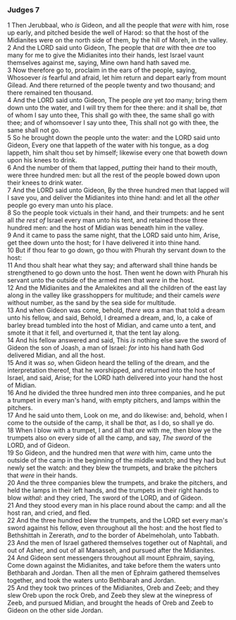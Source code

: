 ### Judges 7

1 Then Jerubbaal, who *is* Gideon, and all the people that *were* with him, rose up early, and pitched beside the well of Harod: so that the host of the Midianites were on the north side of them, by the hill of Moreh, in the valley.  
2 And the LORD said unto Gideon, The people that *are* with thee *are* too many for me to give the Midianites into their hands, lest Israel vaunt themselves against me, saying, Mine own hand hath saved me.  
3 Now therefore go to, proclaim in the ears of the people, saying, Whosoever *is* fearful and afraid, let him return and depart early from mount Gilead. And there returned of the people twenty and two thousand; and there remained ten thousand.  
4 And the LORD said unto Gideon, The people *are* yet *too* many; bring them down unto the water, and I will try them for thee there: and it shall be, *that* of whom I say unto thee, This shall go with thee, the same shall go with thee; and of whomsoever I say unto thee, This shall not go with thee, the same shall not go.  
5 So he brought down the people unto the water: and the LORD said unto Gideon, Every one that lappeth of the water with his tongue, as a dog lappeth, him shalt thou set by himself; likewise every one that boweth down upon his knees to drink.  
6 And the number of them that lapped, *putting* their hand to their mouth, were three hundred men: but all the rest of the people bowed down upon their knees to drink water.  
7 And the LORD said unto Gideon, By the three hundred men that lapped will I save you, and deliver the Midianites into thine hand: and let all the *other* people go every man unto his place.  
8 So the people took victuals in their hand, and their trumpets: and he sent all *the rest of* Israel every man unto his tent, and retained those three hundred men: and the host of Midian was beneath him in the valley.  
9 And it came to pass the same night, that the LORD said unto him, Arise, get thee down unto the host; for I have delivered it into thine hand.  
10 But if thou fear to go down, go thou with Phurah thy servant down to the host:  
11 And thou shalt hear what they say; and afterward shall thine hands be strengthened to go down unto the host. Then went he down with Phurah his servant unto the outside of the armed men that *were* in the host.  
12 And the Midianites and the Amalekites and all the children of the east lay along in the valley like grasshoppers for multitude; and their camels *were* without number, as the sand by the sea side for multitude.  
13 And when Gideon was come, behold, *there was* a man that told a dream unto his fellow, and said, Behold, I dreamed a dream, and, lo, a cake of barley bread tumbled into the host of Midian, and came unto a tent, and smote it that it fell, and overturned it, that the tent lay along.  
14 And his fellow answered and said, This *is* nothing else save the sword of Gideon the son of Joash, a man of Israel: *for* into his hand hath God delivered Midian, and all the host.  
15 And it was *so*, when Gideon heard the telling of the dream, and the interpretation thereof, that he worshipped, and returned into the host of Israel, and said, Arise; for the LORD hath delivered into your hand the host of Midian.  
16 And he divided the three hundred men *into* three companies, and he put a trumpet in every man's hand, with empty pitchers, and lamps within the pitchers.  
17 And he said unto them, Look on me, and do likewise: and, behold, when I come to the outside of the camp, it shall be *that*, as I do, so shall ye do.  
18 When I blow with a trumpet, I and all that *are* with me, then blow ye the trumpets also on every side of all the camp, and say, *The sword* of the LORD, and of Gideon.  
19 So Gideon, and the hundred men that *were* with him, came unto the outside of the camp in the beginning of the middle watch; and they had but newly set the watch: and they blew the trumpets, and brake the pitchers that *were* in their hands.  
20 And the three companies blew the trumpets, and brake the pitchers, and held the lamps in their left hands, and the trumpets in their right hands to blow *withal*: and they cried, The sword of the LORD, and of Gideon.  
21 And they stood every man in his place round about the camp: and all the host ran, and cried, and fled.  
22 And the three hundred blew the trumpets, and the LORD set every man's sword against his fellow, even throughout all the host: and the host fled to Bethshittah in Zererath, *and* to the border of Abelmeholah, unto Tabbath.  
23 And the men of Israel gathered themselves together out of Naphtali, and out of Asher, and out of all Manasseh, and pursued after the Midianites.  
24 And Gideon sent messengers throughout all mount Ephraim, saying, Come down against the Midianites, and take before them the waters unto Bethbarah and Jordan. Then all the men of Ephraim gathered themselves together, and took the waters unto Bethbarah and Jordan.  
25 And they took two princes of the Midianites, Oreb and Zeeb; and they slew Oreb upon the rock Oreb, and Zeeb they slew at the winepress of Zeeb, and pursued Midian, and brought the heads of Oreb and Zeeb to Gideon on the other side Jordan.  
